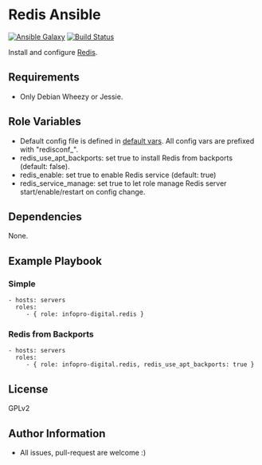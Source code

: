 Redis Ansible
=============

[![Ansible Galaxy](http://img.shields.io/badge/ansible--galaxy-infopro-digital.redis-blue.svg)](https://galaxy.ansible.com/list#/roles/3989) [![Build Status](https://travis-ci.org/infopro-digital/ansible-redis.svg)](https://travis-ci.org/infopro-digital/ansible-redis)

Install and configure [Redis](http://redis.io/).

Requirements
------------

- Only Debian Wheezy or Jessie.

Role Variables
--------------

  - Default config file is defined in [default vars](defaults/main.yml). All config vars are prefixed with "redisconf\_".
  - redis\_use\_apt\_backports: set true to install Redis from backports (default: false).
  - redis\_enable: set true to enable Redis service (default: true)
  - redis\_service\_manage: set true to let role manage Redis server start/enable/restart on config change.

Dependencies
------------

None.

Example Playbook
----------------

### Simple

    - hosts: servers
      roles:
         - { role: infopro-digital.redis }

### Redis from Backports

    - hosts: servers
      roles:
         - { role: infopro-digital.redis, redis_use_apt_backports: true }

License
-------

GPLv2

Author Information
------------------

  - All issues, pull-request are welcome :)
